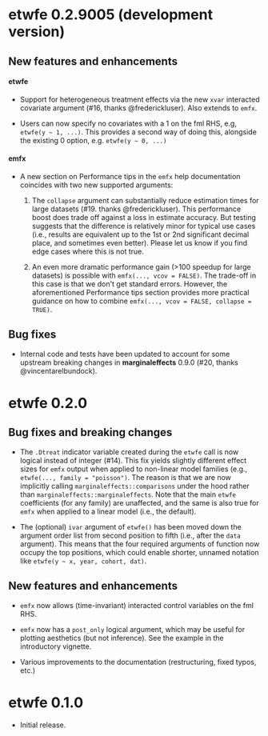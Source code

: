 # etwfe 0.2.9005 (development version)

## New features and enhancements

#### etwfe

- Support for heterogeneous treatment effects via the new `xvar` interacted
covariate argument (#16, thanks @frederickluser). Also extends to `emfx`.

- Users can now specify no covariates with a 1 on the fml RHS, e.g, 
`etwfe(y ~ 1, ...)`. This provides a second way of doing this, alongside the 
existing 0 option, e.g. `etwfe(y ~ 0, ...)` 

#### emfx

- A new section on Performance tips in the `emfx` help documentation coincides
with two new supported arguments:
  
  1. The `collapse` argument can substantially reduce estimation times for large
  datasets (#19. thanks @frederickluser). This performance boost does trade off
  against a loss in estimate accuracy. But testing suggests that the difference
  is relatively minor for typical use cases (i.e., results are equivalent up to 
  the 1st or 2nd significant decimal place, and sometimes even better). Please 
  let us know if you find edge cases where this is not true.
  
  2. An even more dramatic performance gain (>100 speedup for large datasets) is
  possible with `emfx(..., vcov = FALSE)`. The trade-off in this case is that we
  don't get standard errors. However, the aforementioned Performance tips
  section provides more practical guidance on how to combine
  `emfx(..., vcov = FALSE, collapse = TRUE)`.

## Bug fixes

- Internal code and tests have been updated to account for some upstream
breaking changes in **marginaleffects** 0.9.0 (#20, thanks @vincentarelbundock).

# etwfe 0.2.0

## Bug fixes and breaking changes

- The `.Dtreat` indicator variable created during the `etwfe` call is now
logical instead of integer (#14). This fix yields slightly different effect
sizes for `emfx` output when applied to non-linear model families (e.g.,
`etwfe(..., family = "poisson")`. The reason is that we are now implicitly
calling `marginaleffects::comparisons` under the hood rather than
`marginaleffects::marginaleffects`. Note that the main `etwfe` coefficients (for
any family) are unaffected, and the same is also true for `emfx` when applied to
a linear model (i.e., the default).

- The (optional) `ivar` argument of `etwfe()` has been moved down the argument 
order list from second position to fifth (i.e., after the `data` argument). This
means that the four required arguments of function now occupy the top positions,
which could enable shorter, unnamed notation like
`etwfe(y ~ x, year, cohort, dat)`.

## New features and enhancements

- `emfx` now allows (time-invariant) interacted control variables on the fml RHS.

- `emfx` now has a `post_only` logical argument, which may be useful for plotting
aesthetics (but not inference). See the example in the introductory vignette.
- Various improvements to the documentation (restructuring, fixed typos, etc.)

# etwfe 0.1.0

* Initial release. 
